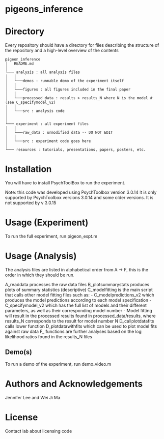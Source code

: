 # pigeons_inference


# Directory
Every repository should have a directory for files
describing the structure of the repository and a high-level
overview of the contents

```
pigeon_inference
│   README.md 
│
└─── analysis : all analysis files
│   │
│   └───demos : runnable demo of the experiment itself
│   │
│   └───figures : all figures included in the final paper
│   │
│   └───processed_data : results > results_N where N is the model # (see C_specifymodel_v2)
│   │
│   └───src : analysis code
│
│   
└─── experiment : all experiment files
│   │
│   └───raw_data : unmodified data -- DO NOT EDIT
│   │
│   └───src : experiment code goes here
│
└─── resources : tutorials, presentations, papers, posters, etc.

```

# Installation
You will have to install PsychToolBox to run the experiment.

Note: this code was developed using PsychToolbox version 3.0.14
It is only supported by PsychToolbox versions 3.0.14 and some older
versions.
It is not supported by v 3.0.15


# Usage (Experiment)
To run the full experiment, run pigeon_expt.m

# Usage (Analysis)
The analysis files are listed in alphabetical order from A -> F, this is the order in which they should be run.

A_readdata processes the raw data files
B_plotsummarystats produces plots of summary statistics (descriptive)
C_modelfitting is the main script that calls other model fitting files such as:
	- C_modelpredictions_v2 which produces the model predictions according to each model specification
	- C_specifymodel_v2 which has the full list of models and their different parameters, as well as their corresponding model number
	- Model fitting will result in the processed results found in processed_data/results, where results_N corresponds to the result for model number N 
D_callplotdatafits calls lower function D_plotdatawithfits which can be used to plot model fits against raw data
F_ functions are further analyses based on the log likelihood ratios found in the results_N files

## Demo(s)
To run a demo of the experiment, run demo_video.m

# Authors and Acknowledgements
Jennifer Lee and Wei Ji Ma

# License
Contact lab about licensing code
